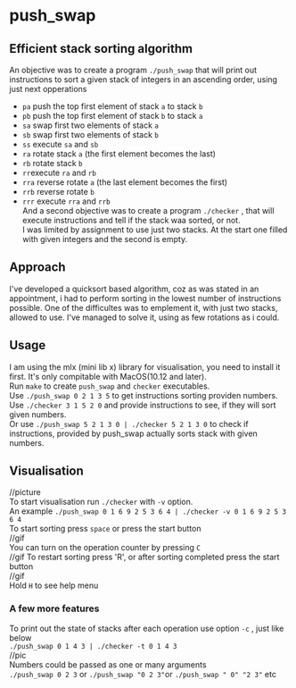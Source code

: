 # push_swap
## Efficient stack sorting algorithm

An objective was to create a program `./push_swap` that will print out instructions to sort a given stack of integers in an ascending order, using just next opperations
- `pa` push the top first element of stack `a` to stack `b`
- `pb` push the top first element of stack `b` to stack `a`
- `sa` swap first two elements of stack `a`
- `sb` swap first two elements of stack `b`
- `ss` execute `sa` and `sb`
- `ra` rotate stack `a` (the first element becomes the last)
- `rb` rotate stack `b`
- `rr`execute `ra` and `rb`
- `rra` reverse rotate `a` (the last element becomes the first)
- `rrb` reverse rotate `b`
- `rrr` execute `rra` and `rrb`  
And a second objective was to create a program `./checker` , that will execute instructions and tell if the stack waa sorted, or not.  
I was limited by assignment to use just two stacks. At the start one filled with given integers and the second is empty.  

## Approach
I've developed a quicksort based algorithm, coz as was stated in an appointment, i had to perform sorting in the lowest number of instructions possible. One of the difficultes was to emplement it, with just two stacks, allowed to use. I've managed to solve it, using as few rotations as i could.

## Usage
I am using the mlx (mini lib x) library for visualisation, you need to install it first. It's only compitable with MacOS(10.12 and later).  
Run `make` to create `push_swap` and `checker` executables.  
Use `./push_swap 0 2 1 3 5` to get instructions sorting providen numbers.  
Use `./checker 3 1 5 2 0` and provide instructions to see, if they will sort given numbers.  
Or use `./push_swap 5 2 1 3 0 | ./checker 5 2 1 3 0` to check if instructions, provided by push_swap actually sorts stack with given numbers.  

## Visualisation
//picture  
To start visualisation run `./checker` with `-v` option.  
An example `./push_swap 0 1 6 9 2 5 3 6 4 | ./checker -v 0 1 6 9 2 5 3 6 4`  
To start sorting press `space` or press the start button  
//gif  
You can turn on the operation counter by pressing `C`  
//gif
To restart sorting press 'R', or after sorting completed press the start button  
//gif  
Hold `H` to see help menu  

### A few more features
To print out the state of stacks after each operation use option `-c` , just like below  
`./push_swap 0 1 4 3 | ./checker -t 0 1 4 3`  
//pic  
Numbers could be passed as one or many arguments  
`./push_swap 0 2 3` or `./push_swap "0 2 3"`or `./push_swap " 0" "2 3"` etc

